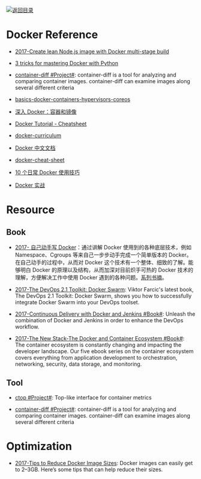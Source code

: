 [![返回目录](https://parg.co/UGo)](https://parg.co/b4z)

# Docker Reference

* [2017-Create lean Node.js image with Docker multi-stage build](https://codefresh.io/blog/node_docker_multistage/)

* [3 tricks for mastering Docker with Python](https://hackernoon.com/3-tricks-for-mastering-docker-with-python-99876412348d?source=reading_list---------6-1---------)

* [container-diff #Project#](https://github.com/GoogleCloudPlatform/container-diff): container-diff is a tool for analyzing and comparing container images. container-diff can examine images along several different criteria

- [basics-docker-containers-hypervisors-coreos](http://etherealmind.com/basics-docker-containers-hypervisors-coreos/)

- [深入 Docker：容器和镜像](http://segmentfault.com/a/1190000002766882)

- [Docker Tutorial - Cheatsheet](https://gist.github.com/botchagalupe/53695f50eebbd3eaa9aa)

- [docker-curriculum](https://github.com/prakhar1989/docker-curriculum)

- [Docker 中文文档](https://github.com/widuu/chinese_docker)

* [docker-cheat-sheet](https://github.com/wsargent/docker-cheat-sheet#images)

* [10 个日常 Docker 使用技巧](https://xiequan.info/10%E4%B8%AA%E6%97%A5%E5%B8%B8%E4%BD%BF%E7%94%A8docker%E4%BD%BF%E7%94%A8%E6%8A%80%E5%B7%A7/)

- [Docker 实战](http://dockerpool.com/static/books/docker_practice/introduction/README.html)

# Resource

## Book

* [2017- 自己动手写 Docker](http://www.phei.com.cn/module/goods/wssd_content.jsp?bookid=50014)：通过讲解 Docker 使用到的各种底层技术，例如 Namespace、Cgroups 等来自己一步步动手完成一个简单版本的 Docker。在自己动手的过程中，从而对 Docker 这个技术有一个整体、细致的了解。能够明白 Docker 的原理以及结构，从而加深对目前炽手可热的 Docker 技术的理解，方便解决工作中使用 Docker 遇到的各种问题。[系列书摘](https://yq.aliyun.com/articles/64928)。

* [2017-The DevOps 2.1 Toolkit: Docker Swarm](https://parg.co/bjC): Viktor Farcic's latest book, The DevOps 2.1 Toolkit: Docker Swarm, shows you how to successfully integrate Docker Swarm into your DevOps toolset.

* [2017-Continuous Delivery with Docker and Jenkins #Book#](https://parg.co/UrV): Unleash the combination of Docker and Jenkins in order to enhance the DevOps workflow.

* [2017-The New Stack-The Docker and Container Ecosystem #Book#](https://thenewstack.io/ebooks/): The container ecosystem is constantly changing and impacting the developer landscape. Our five ebook series on the container ecosystem covers everything from application development to orchestration, networking, security, data storage, and monitoring.

## Tool

* [ctop #Project#](https://github.com/bcicen/ctop): Top-like interface for container metrics

* [container-diff #Project#](https://github.com/GoogleCloudPlatform/container-diff): container-diff is a tool for analyzing and comparing container images. container-diff can examine images along several different criteria

# Optimization

* [2017-Tips to Reduce Docker Image Sizes](https://parg.co/beS): Docker images can easily get to 2–3GB. Here’s some tips that can help reduce their sizes.
